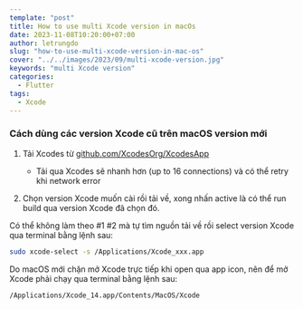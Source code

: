 ```yaml
---
template: "post"
title: How to use multi Xcode version in macOs
date: 2023-11-08T10:20:00+07:00
author: letrungdo
slug: "how-to-use-multi-xcode-version-in-mac-os"
cover: "../../images/2023/09/multi-xcode-version.jpg"
keywords: "multi Xcode version"
categories:
  - Flutter
tags:
  - Xcode
---
```


### Cách dùng các version Xcode cũ trên macOS version mới

1. Tải Xcodes từ <a href="https://github.com/XcodesOrg/XcodesApp" target="_blank">github.com/XcodesOrg/XcodesApp</a>

   - Tải qua Xcodes sẽ nhanh hơn (up to 16 connections) và có thể retry khi network error

2. Chọn version Xcode muốn cài rồi tải về, xong nhấn active là có thể run build qua version Xcode đã chọn đó.

Có thể không làm theo #1 #2 mà tự tìm nguồn tải về rồi select version Xcode qua terminal bằng lệnh sau:

```bash
sudo xcode-select -s /Applications/Xcode_xxx.app
```

Do macOS mới chặn mở Xcode trực tiếp khi open qua app icon, nên để mở Xcode phải chạy qua terminal bằng lệnh sau:

```bash
/Applications/Xcode_14.app/Contents/MacOS/Xcode
```
